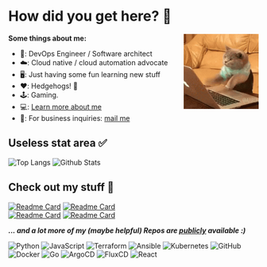 # How did you get here? 🤖

**Some things about me:**
<img align="right"  width="30%" src="assets/cat-computer.gif" />

- 🧰: DevOps Engineer / Software architect
- ☁️: Cloud native / cloud automation advocate
- 🖥: Just having some fun learning new stuff  
- ❤️: Hedgehogs!  🦔
- 🕹: Gaming.
- 💻: [Learn more about me](https://xamma.github.io) 
- 📩: For business inquiries: [mail me](mailto:max@xammaops.win)


## Useless stat area ✅

![Top Langs](https://github-readme-stats.vercel.app/api/top-langs/?username=xamma&layout=compact&theme=dracula)
![Github Stats](https://github-readme-stats.vercel.app/api?username=xamma&hide=contribs,prs,issues&show=prs_merged,prs_merged_percentage&rank_icon=github&theme=dracula&show_icons=true)

## Check out my stuff 🦔

[![Readme Card](https://github-readme-stats.vercel.app/api/pin/?username=xamma&repo=presetter&show_owner=true&theme=dracula)](https://github.com/xamma/presetter)
[![Readme Card](https://github-readme-stats.vercel.app/api/pin/?username=xamma&repo=helm-release-action&show_owner=true&theme=dracula)](https://github.com/xamma/helm-release-action)  
[![Readme Card](https://github-readme-stats.vercel.app/api/pin/?username=xamma&repo=Apikube&show_owner=true&theme=dracula)](https://github.com/xamma/Apikube)
[![Readme Card](https://github-readme-stats.vercel.app/api/pin/?username=xamma&repo=cloudnative-python-apps&show_owner=true&theme=dracula)](https://github.com/xamma/cloudnative-python-apps)

***... and a lot more of my (maybe helpful) Repos are [publicly](https://github.com/xamma?tab=repositories) available :)***  

![Python](https://img.shields.io/badge/python-%233776AB?style=for-the-badge&logo=python&logoColor=ffdd54)
![JavaScript](https://img.shields.io/badge/javascript-%23323330.svg?style=for-the-badge&logo=javascript&logoColor=23F7DF1E)
![Terraform](https://img.shields.io/badge/terraform-%23623CE4.svg?style=for-the-badge&logo=terraform&logoColor=white)
![Ansible](https://img.shields.io/badge/ansible-%234A4A4A.svg?style=for-the-badge&logo=ansible&logoColor=white)
![Kubernetes](https://img.shields.io/badge/kubernetes-%23326CE5.svg?style=for-the-badge&logo=kubernetes&logoColor=white)
![GitHub](https://img.shields.io/badge/github-%23181717.svg?style=for-the-badge&logo=github&logoColor=white)
![Docker](https://img.shields.io/badge/docker-%232496ED.svg?style=for-the-badge&logo=docker&logoColor=white)
![Go](https://img.shields.io/badge/go-%2300ADD8.svg?style=for-the-badge&logo=go&logoColor=white)
![ArgoCD](https://img.shields.io/badge/argocd-%23EF7B4D.svg?style=for-the-badge&logo=argo&logoColor=white)
![FluxCD](https://img.shields.io/badge/fluxcd-%235468FF.svg?style=for-the-badge&logo=flux&logoColor=white)
![React](https://img.shields.io/badge/react-%2361DAFB.svg?style=for-the-badge&logo=react&logoColor=white)
<!--
**xamma/xamma** is a ✨ _special_ ✨ repository because its `README.md` (this file) appears on your GitHub profile.

Here are some ideas to get you started:

- 🔭 I’m currently working on ...
- 🌱 I’m currently learning ...
- 👯 I’m looking to collaborate on ...
- 🤔 I’m looking for help with ...
- 💬 Ask me about ...
- 📫 How to reach me: ...
- 😄 Pronouns: ...
- ⚡ Fun fact: ...
-->
